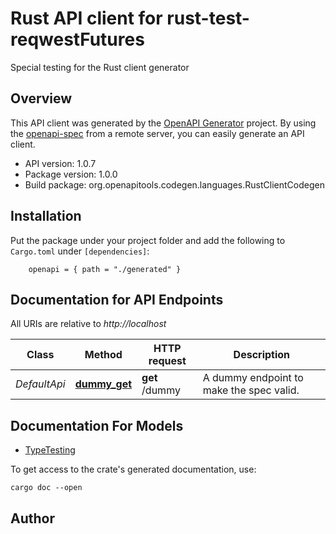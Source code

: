 # Rust API client for rust-test-reqwestFutures

Special testing for the Rust client generator

## Overview

This API client was generated by the [OpenAPI Generator](https://openapi-generator.tech) project.  By using the [openapi-spec](https://openapis.org) from a remote server, you can easily generate an API client.

- API version: 1.0.7
- Package version: 1.0.0
- Build package: org.openapitools.codegen.languages.RustClientCodegen

## Installation

Put the package under your project folder and add the following to `Cargo.toml` under `[dependencies]`:

```
    openapi = { path = "./generated" }
```

## Documentation for API Endpoints

All URIs are relative to *http://localhost*

Class | Method | HTTP request | Description
------------ | ------------- | ------------- | -------------
*DefaultApi* | [**dummy_get**](docs/DefaultApi.md#dummy_get) | **get** /dummy | A dummy endpoint to make the spec valid.


## Documentation For Models

 - [TypeTesting](docs/TypeTesting.md)


To get access to the crate's generated documentation, use:

```
cargo doc --open
```

## Author



